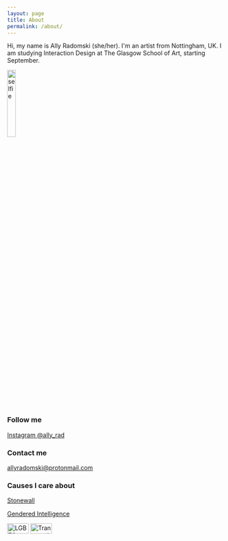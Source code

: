 ```yaml
---
layout: page
title: About
permalink: /about/
---
```


Hi, my name is Ally Radomski (she/her). I'm an artist from Nottingham, UK. I am studying Interaction Design at The Glasgow School of Art, starting September.

<img src="{{ site.baseurl }}/images/selfie.png" alt="selfie" width="20%"/>

### Follow me

[Instagram @ally_rad](https://www.instagram.com/ally_rad/)

### Contact me

[allyradomski@protonmail.com](mailto:allyradomski@protonmail.com)


### Causes I care about

[Stonewall](https://www.stonewall.org.uk)

[Gendered Intelligence](https://genderedintelligence.co.uk/)

<img src="{{ site.baseurl }}/images/pride.png" alt="LGBTQ+ Pride Flag" width="50vh" height="24px"/>
<img src="{{ site.baseurl }}/images/trans.png" alt="Transgender Pride Flag" width="50vh" height="24px"/>
